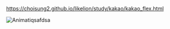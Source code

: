 https://choisung2.github.io/likelion/study/kakao/kakao_flex.html

![Animatiqsafdsa](https://user-images.githubusercontent.com/92927950/141796409-8997a5bc-1b47-42ab-acd1-2979a5271303.gif)
